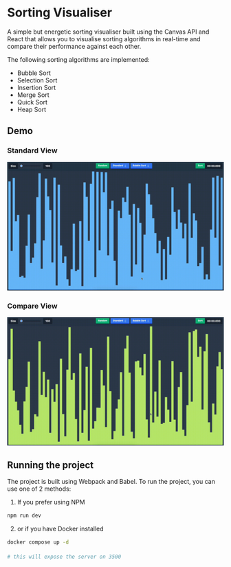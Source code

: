 # Sorting Visualiser

A simple but energetic sorting visualiser built using the Canvas API and React that allows you to visualise sorting algorithms in real-time and compare their performance against each other.

The following sorting algorithms are implemented:

- Bubble Sort
- Selection Sort
- Insertion Sort
- Merge Sort
- Quick Sort
- Heap Sort

## Demo

### Standard View

![visualiser_showcase](assets/showcase_one.gif)

### Compare View

![visualiser_showcase](assets/showcase_two.gif)

## Running the project

The project is built using Webpack and Babel. To run the project, you can use one of 2 methods:

1. If you prefer using NPM

```bash
npm run dev
```

2. or if you have Docker installed

```bash
docker compose up -d

# this will expose the server on 3500
```
